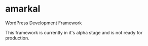 amarkal
=======

WordPress Development Framework

This framework is currently in it's alpha stage and is not ready for production.
